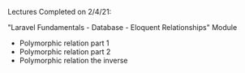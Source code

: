 
Lectures Completed on 2/4/21:

"Laravel Fundamentals - Database - Eloquent Relationships" Module
* Polymorphic relation part 1
* Polymorphic relation part 2
* Polymorphic relation the inverse